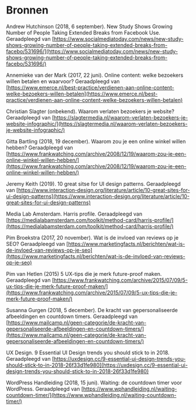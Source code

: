 # Bronnen

  
Andrew Hutchinson \(2018, 6 september\). New Study Shows Growing Number of People Taking Extended Breaks from Facebook Use. Geraadpleegd van [https://www.socialmediatoday.com/news/new-study-shows-growing-number-of-people-taking-extended-breaks-from-facebo/531696/](https://www.socialmediatoday.com/news/new-study-shows-growing-number-of-people-taking-extended-breaks-from-facebo/531696/)   
  
Annemieke van der Mark \(2017, 22 juni\). Online content: welke bezoekers willen betalen en waarvoor? Geraadpleegd van [https://www.emerce.nl/best-practice/verdienen-aan-online-content-welke-bezoekers-willen-betalen](https://www.emerce.nl/best-practice/verdienen-aan-online-content-welke-bezoekers-willen-betalen)  
  
Christian Slagter \(onbekend\). Waarom verlaten bezoekers je website? Geraadpleegd van [https://slagtermedia.nl/waarom-verlaten-bezoekers-je-website-infographic/](https://slagtermedia.nl/waarom-verlaten-bezoekers-je-website-infographic/)  
  
Gitta Bartling \(2018, 19 december\). Waarom zou je een online winkel willen hebben? Geraadpleegd van [https://www.frankwatching.com/archive/2008/12/19/waarom-zou-je-een-online-winkel-willen-hebben/](https://www.frankwatching.com/archive/2008/12/19/waarom-zou-je-een-online-winkel-willen-hebben/)

Jeremy Keith \(2019\). 10 great sitse for UI design patterns. Geraadpleegd van [https://www.interaction-design.org/literature/article/10-great-sites-for-ui-design-patterns](https://www.interaction-design.org/literature/article/10-great-sites-for-ui-design-patterns)

Media Lab Amsterdam. Harris profile. Geraadpleegd van [https://medialabamsterdam.com/toolkit/method-card/harris-profile/](https://medialabamsterdam.com/toolkit/method-card/harris-profile/)  
  
Pim Broekstra \(2017, 20 november\). Wat is de invloed van reviews op je SEO? Geraadpleegd van [https://www.marketingfacts.nl/berichten/wat-is-de-invloed-van-reviews-op-je-seo](https://www.marketingfacts.nl/berichten/wat-is-de-invloed-van-reviews-op-je-seo)

Pim van Hetlen \(2015\) 5 UX-tips die je merk future-proof maken. Geraadpleegd van [https://www.frankwatching.com/archive/2015/07/09/5-ux-tips-die-je-merk-future-proof-maken/](https://www.frankwatching.com/archive/2015/07/09/5-ux-tips-die-je-merk-future-proof-maken/)  
  
Susanna Gurgen \(2018, 5 december\). De kracht van gepersonaliseerde afbeeldingen en countdown timers. Geraadpleegd van [https://www.mailcamp.nl/geen-categorie/de-kracht-van-gepersonaliseerde-afbeeldingen-en-countdown-timers/](https://www.mailcamp.nl/geen-categorie/de-kracht-van-gepersonaliseerde-afbeeldingen-en-countdown-timers/)

UX Design. 9 Essential UI Design trends you should stick to in 2018. Geraadpleegd van [https://uxdesign.cc/9-essential-ui-design-trends-you-should-stick-to-in-2018-26f33d1fe980](https://uxdesign.cc/9-essential-ui-design-trends-you-should-stick-to-in-2018-26f33d1fe980)  
  
WordPress Handleiding \(2018, 15 juni\). Waiting: de countdown timer voor WordPress. Geraadpleegd van [https://www.wphandleiding.nl/waiting-countdown-timer/](https://www.wphandleiding.nl/waiting-countdown-timer/)













